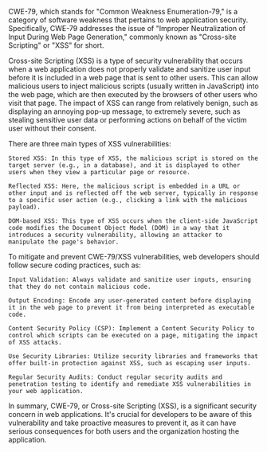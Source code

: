 CWE-79, which stands for "Common Weakness Enumeration-79," is a category of software weakness that pertains to web application security. Specifically, CWE-79 addresses the issue of "Improper Neutralization of Input During Web Page Generation," commonly known as "Cross-site Scripting" or "XSS" for short.

Cross-site Scripting (XSS) is a type of security vulnerability that occurs when a web application does not properly validate and sanitize user input before it is included in a web page that is sent to other users. This can allow malicious users to inject malicious scripts (usually written in JavaScript) into the web page, which are then executed by the browsers of other users who visit that page. The impact of XSS can range from relatively benign, such as displaying an annoying pop-up message, to extremely severe, such as stealing sensitive user data or performing actions on behalf of the victim user without their consent.

There are three main types of XSS vulnerabilities:

    Stored XSS: In this type of XSS, the malicious script is stored on the target server (e.g., in a database), and it is displayed to other users when they view a particular page or resource.

    Reflected XSS: Here, the malicious script is embedded in a URL or other input and is reflected off the web server, typically in response to a specific user action (e.g., clicking a link with the malicious payload).

    DOM-based XSS: This type of XSS occurs when the client-side JavaScript code modifies the Document Object Model (DOM) in a way that it introduces a security vulnerability, allowing an attacker to manipulate the page's behavior.

To mitigate and prevent CWE-79/XSS vulnerabilities, web developers should follow secure coding practices, such as:

    Input Validation: Always validate and sanitize user inputs, ensuring that they do not contain malicious code.

    Output Encoding: Encode any user-generated content before displaying it in the web page to prevent it from being interpreted as executable code.

    Content Security Policy (CSP): Implement a Content Security Policy to control which scripts can be executed on a page, mitigating the impact of XSS attacks.

    Use Security Libraries: Utilize security libraries and frameworks that offer built-in protection against XSS, such as escaping user inputs.

    Regular Security Audits: Conduct regular security audits and penetration testing to identify and remediate XSS vulnerabilities in your web application.

In summary, CWE-79, or Cross-site Scripting (XSS), is a significant security concern in web applications. It's crucial for developers to be aware of this vulnerability and take proactive measures to prevent it, as it can have serious consequences for both users and the organization hosting the application.
